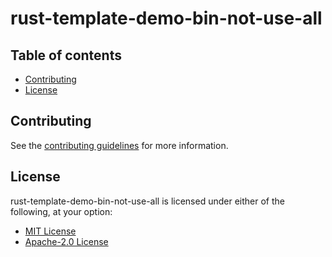 # rust-template-demo-bin-not-use-all

## Table of contents

- [Contributing](#contributing)
- [License](#license)

## Contributing

See the [contributing guidelines](./CONTRIBUTING.md) for more information.

## License

rust-template-demo-bin-not-use-all is licensed under either of the following, at your option:

- [MIT License](./LICENSE-MIT)
- [Apache-2.0 License](./LICENSE-APACHE)
